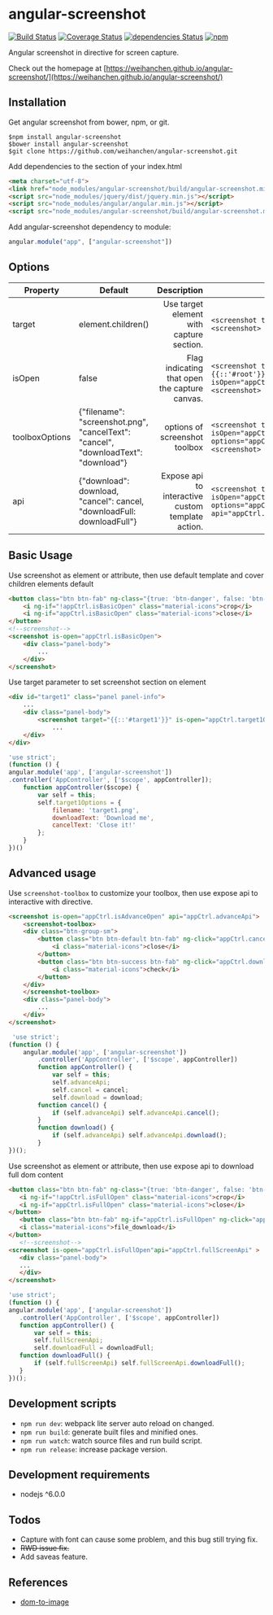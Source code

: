 # angular-screenshot

[![Build Status](https://travis-ci.org/weihanchen/angular-screenshot.svg?branch=master)](https://travis-ci.org/weihanchen/angular-screenshot)
[![Coverage Status](https://coveralls.io/repos/github/weihanchen/angular-screenshot/badge.svg)](https://coveralls.io/github/weihanchen/angular-screenshot)
[![dependencies Status](https://david-dm.org/weihanchen/angular-screenshot/status.svg)](https://david-dm.org/weihanchen/angular-screenshot)
[![npm](https://img.shields.io/npm/v/angular-screenshot.svg?style=flat)](https://img.shields.io/npm/v/angular-screenshot.svg?style=flat)

Angular screenshot in directive for screen capture.

Check out the homepage at [https://weihanchen.github.io/angular-screenshot/](https://weihanchen.github.io/angular-screenshot/)

## Installation
Get angular screenshot from bower, npm, or git.
```
$npm install angular-screenshot
$bower install angular-screenshot
$git clone https://github.com/weihanchen/angular-screenshot.git
```

Add dependencies to the section of your index.html
```html
<meta charset="utf-8">  
<link href="node_modules/angular-screenshot/build/angular-screenshot.min.css" rel="stylesheet" />
<script src="node_modules/jquery/dist/jquery.min.js"></script>
<script src="node_modules/angular/angular.min.js"></script>
<script src="node_modules/angular-screenshot/build/angular-screenshot.min.js"></script>
```

Add angular-screenshot dependency to module:
```javascript
angular.module("app", ["angular-screenshot"])
```

## Options
| Property       | Default       		| Description  |  Sample  |
| -------------  | ------------- 		| ------------:| ----	|
| target      	  | element.children()  | Use target element with capture section. | `<screenshot target="root"><screenshot>` |
| isOpen      	  | false      		   | Flag indicating that open the capture canvas. | `<screenshot target="{{::'#root'}}" isOpen="appCtrl.isOpen"><screenshot>` |
| toolboxOptions | {"filename": "screenshot.png", "cancelText": "cancel", "downloadText": "download"} | options of screenshot toolbox | `<screenshot target="root" isOpen="appCtrl.isOpen" toolbox-options="appCtrl.toolboxOptions"><screenshot>` |
| api 			  | {"download": download, "cancel": cancel, "downloadFull: downloadFull"} | Expose api to interactive custom template action. | `<screenshot target="root" isOpen="appCtrl.isOpen" toolbox-options="appCtrl.toolbarOptions" api="appCtrl.api"><screenshot>` |


## Basic Usage

Use screenshot as element or attribute, then use default template and cover children elements default
```html
<button class="btn btn-fab" ng-class="{true: 'btn-danger', false: 'btn-default'}[appCtrl.isBasicOpen]" ng-click="appCtrl.isBasicOpen = !appCtrl.isBasicOpen">
	<i ng-if="!appCtrl.isBasicOpen" class="material-icons">crop</i>
	<i ng-if="appCtrl.isBasicOpen" class="material-icons">close</i>
</button>
<!--screenshot-->
<screenshot is-open="appCtrl.isBasicOpen">
	<div class="panel-body">
		...
	</div>
</screenshot>
```

Use target parameter to set screenshot section on element
```html
<div id="target1" class="panel panel-info">
	...
	<div class="panel-body">
		<screenshot target="{{::'#target1'}}" is-open="appCtrl.target1Open" toolbox-options="appCtrl.target1Options"></screenshot>
			...
	</div>
</div>
```
```javascript
'use strict';
(function () {
angular.module('app', ['angular-screenshot'])
.controller('AppController', ['$scope', appController]);
	function appController($scope) {
		var self = this;
		self.target1Options = {
			filename: 'target1.png',
			downloadText: 'Download me',
			cancelText: 'Close it!'
		};
	}
})()
```

## Advanced usage
Use `screenshot-toolbox` to customize your toolbox, then use expose api to interactive with directive.
```html
<screenshot is-open="appCtrl.isAdvanceOpen" api="appCtrl.advanceApi">
	<screenshot-toolbox>
	<div class="btn-group-sm">
		<button class="btn btn-default btn-fab" ng-click="appCtrl.cancel()">
			<i class="material-icons">close</i>
		</button>
		<button class="btn btn-success btn-fab" ng-click="appCtrl.download()">
			<i class="material-icons">check</i>
		</button>
	</div>
	</screenshot-toolbox>
	<div class="panel-body">
		...
	</div>
</screenshot>
```
```javascript
 'use strict';
(function () {
	angular.module('app', ['angular-screenshot'])
		.controller('AppController', ['$scope', appController])
		function appController() {
			var self = this;
			self.advanceApi;
			self.cancel = cancel;
			self.download = download;
		function cancel() {
			if (self.advanceApi) self.advanceApi.cancel();
		}
		function download() {
			if (self.advanceApi) self.advanceApi.download();
		}
})();
```

 Use screenshot as element or attribute, then use expose api to download full dom content
 ```html
 <button class="btn btn-fab" ng-class="{true: 'btn-danger', false: 'btn-default'}[appCtrl.isFullOpen]" ng-click="appCtrl.isFullOpen = !appCtrl.isFullOpen">
	<i ng-if="!appCtrl.isFullOpen" class="material-icons">crop</i>
	<i ng-if="appCtrl.isFullOpen" class="material-icons">close</i>
</button>
	<button class="btn btn-fab" ng-if="appCtrl.isFullOpen" ng-click="appCtrl.downloadFull()">
	<i class="material-icons">file_download</i>
</button>
	<!--screenshot-->
<screenshot is-open="appCtrl.isFullOpen"api="appCtrl.fullScreenApi" >
	<div class="panel-body">
	...
	</div>
</screenshot>
 ```
 ```javascript
'use strict';
(function () {
angular.module('app', ['angular-screenshot'])
	.controller('AppController', ['$scope', appController])
	function appController() {
		var self = this;
		self.fullScreenApi;
		self.downloadFull = downloadFull;
	function downloadFull() {
		if (self.fullScreenApi) self.fullScreenApi.downloadFull();
	}
})();
 ```

## Development scripts
* `npm run dev`: webpack lite server auto reload on changed.
* `npm run build`: generate built files and minified ones.
* `npm run watch`: watch source files and run build script.
* `npm run release`: increase package version.

##  Development requirements
* nodejs ^6.0.0

## Todos
* Capture with font can cause some problem, and this bug still trying fix.
* ~~RWD issue fix.~~
* Add saveas feature.

## References
* [dom-to-image](https://github.com/tsayen/dom-to-image)
